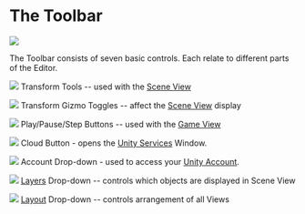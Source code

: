 The Toolbar
=======


![](../uploads/Main/ToolbarCallout.png) 

The Toolbar consists of seven basic controls. Each relate to different parts of the Editor.

![](../uploads/Main/UI-ViewTool.png) Transform Tools -- used with the [Scene View](CustomizingYourWorkspace)  

![](../uploads/Main/Editor-GizmoButtons.png) Transform Gizmo Toggles -- affect the [Scene View](CustomizingYourWorkspace) display  

![](../uploads/Main/Editor-PlayButtons.png) Play/Pause/Step Buttons -- used with the [Game View](CustomizingYourWorkspace)  

![](../uploads/Main/Editor-CloudButton.png) Cloud Button - opens the [Unity Services](UnityServices) Window.

![](../uploads/Main/Editor-AccountDropdown.png) Account Drop-down - used to access your [Unity Account](UnityIAPSettingUp).

![](../uploads/Main/Editor-LayersDropdown.png) [Layers](Layers) Drop-down -- controls which objects are displayed in Scene View  

![](../uploads/Main/Editor-LayoutDropdown.png) [Layout](CustomizingYourWorkspace) Drop-down -- controls arrangement of all Views
